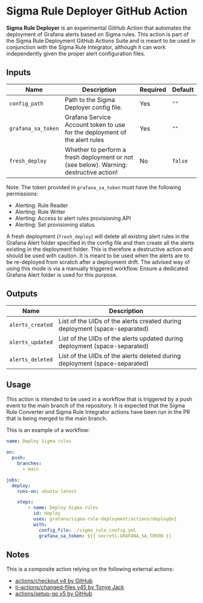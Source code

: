# Sigma Rule Deployer GitHub Action

**Sigma Rule Deployer** is an experimental GitHub Action that automates the deployment of Grafana alerts based on Sigma rules. This action is part of the Sigma Rule Deployment GitHub Actions Suite and is meant to be used in conjunction with the Sigma Rule Integrator, although it can work independently given the proper alert configuration files.

## Inputs
| Name               | Description                                                                            | Required | Default |
| ------------------ | -------------------------------------------------------------------------------------- | -------- | ------- |
| `config_path`      | Path to the Sigma Deployer config file.                                                | Yes      | `""`    |
| `grafana_sa_token` | Grafana Service Account token to use for the deployment of the alert rules             | Yes      | `""`    |
| `fresh_deploy`     | Whether to perform a fresh deployment or not (see below). Warning: destructive action! | No       | `false` |

Note: The token provided in `grafana_sa_token` must have the following permissions:
- Alerting: Rule Reader
- Alerting: Rule Writer
- Alerting: Access to alert rules provisioning API
- Alerting: Set provisioning status

A fresh deployment (`fresh_deploy`) will delete all existing alert rules in the Grafana Alert folder specified in the config file and then create all the alerts existing in the deployment folder. This is therefore a destructive action and should be used with caution. It is meant to be used when the alerts are to be re-deployed from scratch after a deployment drift. The advised way of using this mode is via a manually triggered workflow. Ensure a dedicated Grafana Alert folder is used for this purpose.

## Outputs
| Name             | Description                                                                |
| ---------------- | -------------------------------------------------------------------------- |
| `alerts_created` | List of the UIDs of the alerts created during deployment (space-separated) |
| `alerts_updated` | List of the UIDs of the alerts updated during deployment (space-separated) |
| `alerts_deleted` | List of the UIDs of the alerts deleted during deployment (space-separated) |
   

## Usage
This action is intended to be used in a workflow that is triggered by a push event to the main branch of the repository.
It is expected that the Sigma Rule Converter and Sigma Rule Integrator actions have been run in the PR that is being merged to the main branch.

This is an example of a workflow:

```yaml
name: Deploy Sigma rules

on:
  push:
    branches:
      - main

jobs:
  deploy:
    runs-on: ubuntu-latest

    steps:
        - name: Deploy Sigma rules
          id: deploy
          uses: grafana/sigma-rule-deployment/actions/deploy@v1
          with:
            config_file: ./sigma_rule_config.yml
            grafana_sa_token: ${{ secrets.GRAFANA_SA_TOKEN }}
```

## Notes
This is a composite action relying on the following external actions:
- [actions/checkout v4 by GitHub](https://github.com/actions/checkout)
- [tj-actions/changed-files v45 by Tonye Jack](https://github.com/tj-actions/changed-files)
- [actions/setup-go v5 by GitHub](https://github.com/actions/setup-go)